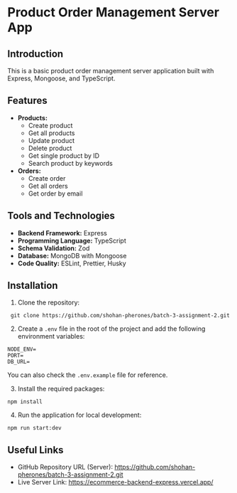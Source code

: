 # Product Order Management Server App

## Introduction

This is a basic product order management server application built with Express, Mongoose, and TypeScript.

## Features

- **Products:**
  - Create product
  - Get all products
  - Update product
  - Delete product
  - Get single product by ID
  - Search product by keywords
- **Orders:**
  - Create order
  - Get all orders
  - Get order by email

## Tools and Technologies

- **Backend Framework:** Express
- **Programming Language:** TypeScript
- **Schema Validation:** Zod
- **Database:** MongoDB with Mongoose
- **Code Quality:** ESLint, Prettier, Husky

## Installation

1. Clone the repository:

```
 git clone https://github.com/shohan-pherones/batch-3-assignment-2.git
```

2. Create a `.env` file in the root of the project and add the following environment variables:

```
NODE_ENV=
PORT=
DB_URL=
```

You can also check the `.env.example` file for reference.

3. Install the required packages:

```
npm install
```

4. Run the application for local development:

```
npm run start:dev
```

## Useful Links

- GitHub Repository URL (Server): https://github.com/shohan-pherones/batch-3-assignment-2.git
- Live Server Link: https://ecommerce-backend-express.vercel.app/
